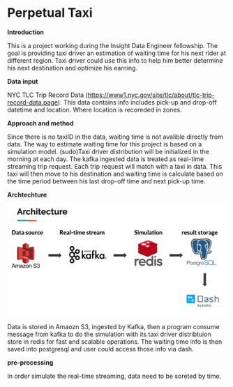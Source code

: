 # Perpetual Taxi

**Introduction**

This is a project working during the Insight Data Engineer fellowship. The goal is providing taxi driver an estimation of waiting time for his next rider at different region. Taxi driver could use this info to help him better determine his next destination and optimize his earning.

**Data input**

NYC TLC Trip Record Data (https://www1.nyc.gov/site/tlc/about/tlc-trip-record-data.page). This data contains info includes pick-up and drop-off datetime and location. Where location is recoreded in zones. 

**Approach and method**

Since there is no taxiID in the data, waiting time is not avalible directly from data. The way to estimate waiting time for this project is based on a simulation model. (sudo)Taxi driver distribution will be initialized in the morning at each day. The kafka ingested data is treated as real-time streaming trip request. Each trip request will match with a taxi in data. This taxi will then move to his destination and waiting time is calculate based on the time period between his last drop-off time and next pick-up time.

**Archtechture**

<img src="https://github.com/JelovXCMS/TaxiForNextRide/blob/master/image/archtechture.png" alt="alt text" width="700">

Data is stored in Amaozn S3, ingested by Kafka, then a program consume message from kafka to do the simulation with its taxi driver distribtuion store in redis for fast and scalable operations. The waiting time info is then saved into postgresql and user could access those info via dash.


**pre-processing**

In order simulate the real-time streaming, data need to be soreted by time. 

